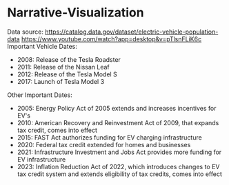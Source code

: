 # Narrative-Visualization

Data source: https://catalog.data.gov/dataset/electric-vehicle-population-data
https://www.youtube.com/watch?app=desktop&v=pTlsnFLiK6c
Important Vehicle Dates:
* 2008: Release of the Tesla Roadster
* 2011: Release of the Nissan Leaf
* 2012: Release of the Tesla Model S
* 2017: Launch of Tesla Model 3

Other Important Dates:
* 2005: Energy Policy Act of 2005 extends and increases incentives for EV's
* 2010: American Recovery and Reinvestment Act of 2009, that expands tax credit, comes into effect
* 2015: FAST Act authorizes funding for EV charging infrastructure
* 2020: Federal tax credit extended for homes and businesses
* 2021: Infrastructure Investment and Jobs Act provides more funding for EV infrastructure
* 2023: Inflation Reduction Act of 2022, which introduces changes to EV tax credit system and extends eligibility of tax credits, comes into effect